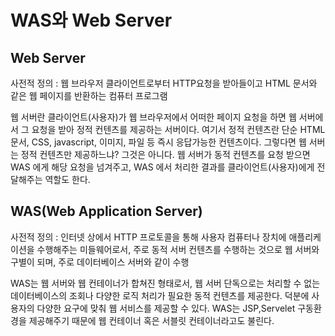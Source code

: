 # WAS와 Web Server

## Web Server

사전적 정의 : 웹 브라우저 클라이언트로부터 HTTP요청을 받아들이고 HTML 문서와 같은 웹 페이지를 반환하는 컴퓨터 프로그램

웹 서버란 클라이언트(사용자)가 웹 브라우저에서 어떠한 페이지 요청을 하면 웹 서버에서 그 요청을 받아 정적 컨텐츠를 제공하는 서버이다. 여기서 정적 컨텐츠란 단순 HTML문서, CSS, javascript, 이미지, 파일 등 즉시 응답가능한 컨텐츠이다. 그렇다면 웹 서버는 정적 컨텐츠만 제공하느냐? 그것은 아니다. 웹 서버가 동적 컨텐츠를 요청 받으면 WAS 에게 해당 요청을 넘겨주고, WAS 에서 처리한 결과를 클라이언트(사용자)에게 전달해주는 역할도 한다.

## WAS(Web Application Server)

사전적 정의 : 인터넷 상에서 HTTP 프로토콜을 통해 사용자 컴퓨터나 장치에 애플리케이션을 수행해주는 미들웨어로서, 주로 동적 서버 컨텐츠를 수행하는 것으로 웹 서버와 구별이 되며, 주로 데이터베이스 서버와 같이 수행

WAS는 웹 서버와 웹 컨테이너가 합쳐진 형태로서, 웹 서버 단독으로는 처리할 수 없는 데이터베이스의 조회나 다양한 로직 처리가 필요한 동적 컨텐츠를 제공한다. 덕분에 사용자의 다양한 요구에 맞춰 웹 서비스를 제공할 수 있다. WAS는 JSP,Servelet 구동환경을 제공해주기 때문에 웹 컨테이너 혹은 서블릿 컨테이너라고도 불린다.